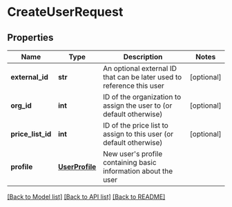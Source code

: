 # CreateUserRequest

## Properties
Name | Type | Description | Notes
------------ | ------------- | ------------- | -------------
**external_id** | **str** | An optional external ID that can be later used to reference this user | [optional] 
**org_id** | **int** | ID of the organization to assign the user to (or default otherwise) | [optional] 
**price_list_id** | **int** | ID of the price list to assign to this user (or default otherwise) | [optional] 
**profile** | [**UserProfile**](UserProfile.md) | New user&#39;s profile containing basic information about the user | 

[[Back to Model list]](../README.md#documentation-for-models) [[Back to API list]](../README.md#documentation-for-api-endpoints) [[Back to README]](../README.md)


